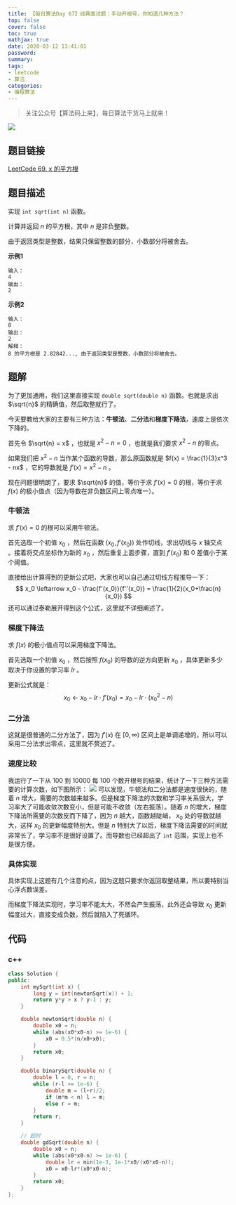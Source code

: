 ```yaml
---
title: 【每日算法Day 67】经典面试题：手动开根号，你知道几种方法？
top: false
cover: false
toc: true
mathjax: true
date: 2020-03-12 13:41:01
password:
summary:
tags:
- leetcode
- 算法
categories:
- 编程算法
---
```


> 关注公众号【算法码上来】，每日算法干货马上就来！

![](/medias/contact.jpg)

## 题目链接
[LeetCode 69. x 的平方根](https://leetcode-cn.com/problems/sqrtx/ "LeetCode 69. x 的平方根")

## 题目描述
实现 `int sqrt(int n)` 函数。

计算并返回 $n$ 的平方根，其中 $n$ 是非负整数。

由于返回类型是整数，结果只保留整数的部分，小数部分将被舍去。

**示例1**
```text
输入：
4
输出：
2
```

**示例2**
```text
输入：
8
输出：
2
解释：
8 的平方根是 2.82842..., 由于返回类型是整数，小数部分将被舍去。
```

## 题解
为了更加通用，我们这里直接实现 `double sqrt(double n)` 函数。也就是求出 $\sqrt{n}$ 的精确值，然后取整就行了。

今天要教给大家的主要有三种方法：**牛顿法**、**二分法**和**梯度下降法**，速度上是依次下降的。

首先令 $\sqrt{n} = x$ ，也就是 $x^2 - n = 0$ ，也就是我们要求 $x^2 - n$ 的零点。

如果我们把 $x^2 - n$ 当作某个函数的导数，那么原函数就是 $f(x) = \frac{1}{3}x^3 - nx$ ，它的导数就是 $f'(x) = x^2 - n$ 。

现在问题很明朗了，要求 $\sqrt{n}$ 的值，等价于求 $f'(x) = 0$ 的根，等价于求 $f(x)$ 的极小值点（因为导数在非负数区间上零点唯一）。

### 牛顿法
求 $f'(x) = 0$ 的根可以采用牛顿法。

首先选取一个初值 $x_0$ ，然后在函数 $(x_0, f'(x_0))$ 处作切线，求出切线与 $x$ 轴交点 。接着将交点坐标作为新的 $x_0$ ，然后重复上面步骤，直到 $f'(x_0)$ 和 $0$ 差值小于某个阈值。

直接给出计算得到的更新公式吧，大家也可以自己通过切线方程推导一下：
$$
x_0 \leftarrow x_0 - \frac{f'(x_0)}{f''(x_0)} = \frac{1}{2}(x_0+\frac{n}{x_0})
$$
还可以通过泰勒展开得到这个公式，这里就不详细阐述了。

### 梯度下降法
求 $f(x)$ 的极小值点可以采用梯度下降法。

首先选取一个初值 $x_0$ ，然后按照 $f(x_0)$ 的导数的逆方向更新 $x_0$ ，具体更新多少取决于你设置的学习率 $lr$ 。

更新公式就是：
$$
x_0 \leftarrow x_0 - lr \cdot f'(x_0) = x_0 - lr \cdot (x_0^2 - n)
$$

### 二分法
这就是很普通的二分方法了，因为 $f'(x)$ 在 $[0,\infty)$ 区间上是单调递增的，所以可以采用二分法求出零点，这里就不赘述了。

### 速度比较
我运行了一下从 $100$ 到 $10000$ 每 $100$ 个数开根号的结果，统计了一下三种方法需要的计算次数，如下图所示：
![](1.jpg)
可以发现，牛顿法和二分法都是速度很快的，随着 $n$ 增大，需要的次数越来越多。但是梯度下降法的次数和学习率关系很大，学习率大了可能收敛次数变小，但是可能不收敛（左右振荡）。随着 $n$ 的增大，梯度下降法所需要的次数反而下降了，因为 $n$ 越大，函数越陡峭， $x_0$ 处的导数就越大，这样 $x_0$ 的更新幅度特别大。但是 $n$ 特别大了以后，梯度下降法需要的时间就非常长了，学习率不是很好设置了。而导数也已经超出了 `int` 范围，实现上也不是很方便。

### 具体实现
具体实现上这题有几个注意的点，因为这题只要求你返回取整结果，所以要特别当心浮点数误差。

而梯度下降法实现时，学习率不能太大，不然会产生振荡，此外还会导致 $x_0$ 更新幅度过大，直接变成负数，然后就陷入了死循环。


## 代码
### c++
```cpp
class Solution {
public:
    int mySqrt(int x) {
        long y = int(newtonSqrt(x)) + 1;
        return y*y > x ? y-1 : y;
    }

    double newtonSqrt(double n) {
        double x0 = n;
        while (abs(x0*x0-n) >= 1e-6) {
            x0 = 0.5*(n/x0+x0);
        }
        return x0;
    }

    double binarySqrt(double n) {
        double l = 0, r = n;
        while (r-l >= 1e-6) {
            double m = (l+r)/2;
            if (m*m < n) l = m;
            else r = m;
        }
        return r;
    }

    // 超时
    double gdSqrt(double n) {
        double x0 = n;
        while (abs(x0*x0-n) >= 1e-6) {
            double lr = min(1e-3, 1e-1*x0/(x0*x0-n));
            x0 = x0-lr*(x0*x0-n);
        }
        return x0;
    }
};
```